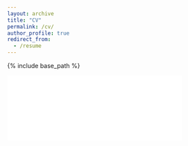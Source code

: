 ```yaml
---
layout: archive
title: "CV"
permalink: /cv/
author_profile: true
redirect_from:
  - /resume
---
```


{% include base_path %}

<embed src="/files/ViktorVeterinarovCV.pdf" type="application/pdf" width="80%">
